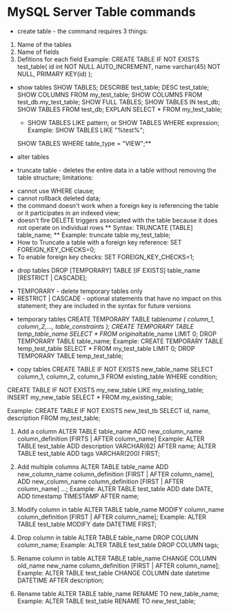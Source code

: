 # MySQL Server Table commands

- create table - the command requires 3 things:

1. Name of the tables
2. Name of fields
3. Defitions for each field
   Example:
   CREATE TABLE IF NOT EXISTS test_table(
   id int NOT NULL AUTO_INCREMENT,
   name varchar(45) NOT NULL,
   PRIMARY KEY(id)
   );

- show tables
  SHOW TABLES;
  DESCRIBE test_table;
  DESC test_table;
  SHOW COLUMNS FROM my_test_table;
  SHOW COLUMNS FROM test_db.my_test_table;
  SHOW FULL TABLES;
  SHOW TABLES IN test_db;
  SHOW TABLES FROM test_db;
  EXPLAIN SELECT \* FROM my_test_table;

  - SHOW TABLES LIKE pattern; or SHOW TABLES WHERE expression; Example:
    SHOW TABLES LIKE "%test%";

  SHOW TABLES WHERE table_type = "VIEW";\*\*

- alter tables

- truncate table - deletes the entire data in a table without removing the table structure; limitations:

* cannot use WHERE clause;
* cannot rollback deleted data;
* the command doesn't work when a foreign key is referencing the table or it participates in an indexed view;
* doesn't fire DELETE triggers associated with the table because it does not operate on individual rows
  ** Syntax:
  TRUNCATE [TABLE] table_name;
  ** Example:
  truncate table my_test_table;
* How to Truncate a table with a foreign key reference:
  SET FOREIGN_KEY_CHECKS=0;
* To enable foreign key checks:
  SET FOREIGN_KEY_CHECKS=1;

- drop tables
  DROP [TEMPORARY] TABLE [IF EXISTS] table_name [RESTRICT | CASCADE];

* TEMPORARY - delete temporary tables only
* RESTRICT | CASCADE - optional statements that have no impact on this statement; they are included in the syntax for future versions

- temporary tables
  CREATE TEMPORARY TABLE table*name (
  column_1, column_2,..., table_constraints
  );
  CREATE TEMPORARY TABLE temp_table_name SELECT * FROM original*table_name LIMIT 0;
  DROP TEMPORARY TABLE table_name;
  Example:
  CREATE TEMPORARY TABLE temp_test_table SELECT * FROM my_test_table LIMIT 0;
  DROP TEMPORARY TABLE temp_test_table;

- copy tables
  CREATE TABLE IF NOT EXISTS new_table_name
  SELECT column_1, column_2, column_3
  FROM existing_table
  WHERE condition;

CREATE TABLE IF NOT EXISTS my_new_table LIKE my_existing_table;
INSERT my_new_table SELECT \* FROM my_existing_table;

Example:
CREATE TABLE IF NOT EXISTS new_test_tb
SELECT id, name, description
FROM my_test_table;

1. Add a column
   ALTER TABLE table_name ADD new_column_name column_definition
   [FIRTS | AFTER column_name]
   Example:
   ALTER TABLE test_table ADD description VARCHAR(62) AFTER name;
   ALTER TABLE test_table ADD tags VARCHAR(200) FIRST;

2. Add multiple columns
   ALTER TABLE table_name
   ADD new_column_name column_definition
   [FIRST | AFTER column_name],
   ADD new_column_name column_definition
   [FIRST | AFTER column_name]
   ...;
   Example:
   ALTER TABLE test_table
   ADD date DATE,
   ADD timestamp TIMESTAMP
   AFTER name;

3. Modify column in table
   ALTER TABLE table_name
   MODIFY column_name column_definition
   [FIRST | AFTER column_name];
   Example:
   ALTER TABLE test_table
   MODIFY date DATETIME
   FIRST;

4. Drop column in table
   ALTER TABLE table_name
   DROP COLUMN column_name;
   Example:
   ALTER TABLE test_table
   DROP COLUMN tags;

5. Rename column in table
   ALTER TABLE table_name
   CHANGE COLUMN old_name new_name
   column_definition
   [FIRST | AFTER column_name];
   Example:
   ALTER TABLE test_table
   CHANGE COLUMN date datetime
   DATETIME
   AFTER description;

6. Rename table
   ALTER TABLE table_name
   RENAME TO new_table_name;
   Example:
   ALTER TABLE test_table
   RENAME TO new_test_table;
